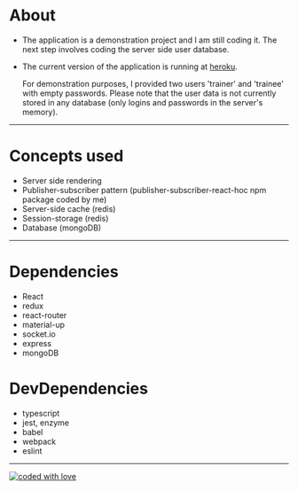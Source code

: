 # About

* The application is a demonstration project and I am still coding it. The next step involves coding the server side user database.

* The current version of the application is running at [heroku](http://letsbitebytes-chat.herokuapp.com/).

  For demonstration purposes, I provided two users &#39;trainer&#39; and &#39;trainee&#39; with empty passwords. Please note that the user data is not currently stored in any database (only logins and passwords in the server&#39;s memory).

----

# Concepts used

* Server side rendering
* Publisher-subscriber pattern (publisher-subscriber-react-hoc npm package coded by me)
* Server-side cache (redis)
* Session-storage (redis)
* Database (mongoDB)
---

# Dependencies

* React
* redux
* react-router
* material-up
* socket.io
* express
* mongoDB

# DevDependencies

* typescript
* jest, enzyme
* babel
* webpack
* eslint

---

[![coded with love](https://img.shields.io/static/v1?label=coded%20with&message=love&color=a53860)](https://img.shields.io/static/v1?label=coded%20with&message=love&color=a53860)
